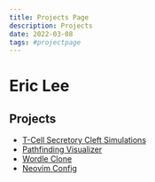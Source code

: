 ```yaml
---
title: Projects Page
description: Projects
date: 2022-03-08
tags: #projectpage
---
```


# Eric Lee

## Projects

- [T-Cell Secretory Cleft Simulations](https://github.com/ericlovesmath/secretory-cleft-ibamr)
- [Pathfinding Visualizer](https://ericlovesmath.github.io/pathfinding-visualizer/)
- [Wordle Clone](https://ericlovesmath.github.io/wordle-clone/)
- [Neovim Config](https://github.com/ericlovesmath/dotfiles)
